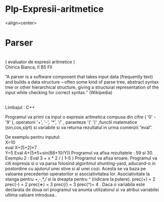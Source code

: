 # Plp-Expresii-aritmetice
<align=center>
<h1>Parser</h1> <br>
( evaluator de expresii aritmetice )<br>
Chirica Bianca, II B5 FII<br>
<p>
“A parser is a software component that takes input data (frequently text) and builds a data structure – often some kind of parse tree, abstract syntax tree or other hierarchical structure, giving a structural representation of the input while checking for correct syntax.” (Wikipedia)
  </p>
<br>
Limbajul : C++
<br>
<p>
Programul va primi ca input o expresie aritmetica compusa din cifre ( ‘0' - '9' ), operatorii '+', '-', '*', '/' , paranteze '(' ')' ,functii matematice (sin,cos,sqrt) si variabile si va returna rezultatul in urma comenzii “eval”.
  </p>
  <p>
De exemplu pentru inputul: <br>
X=10 <br>
eval X+(5+2)*7<br>
Y=5
Eval 4+(5*5+sin(88+10/Y))
Programul va afisa rezultatele : 59 si 30.
Exemplu 2 :
Eval 3 + x * 2 / ( 1–5 )
Programul va afisa eroare.
Programul va citi expresia si o va parsa folosind algoritmul shunting-yard, aducand-o in postordine cu ajutorul unei stive si al unei cozi.
Acesta se va baza pe valoarea precedentei operatorilor si asociativitatea lor.
Asociativitate la stanga pentru +,-,*,/ si la dreapta pentru ^ (ridicare la putere).
prec(+) = 2 prec(-) = 2
prec(∗) = 3 prec(/) = 3
prec(^)= 4 .
Daca o variabila este declarata de doua ori programul va anunta utilizatorul si va atribui variabilei ultima
valoare introdusa..
